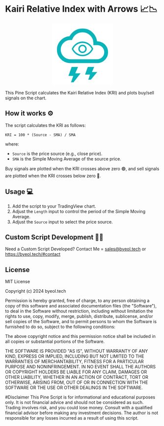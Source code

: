 # Kairi Relative Index with Arrows 📈📉

<div align="center">
  <img src="https://github.com/benjaminjvdm/KRI-Arrows/blob/8c9ba7d37c178b382f70678f567eb1ef718531f3/logo" alt="KRI Logo" width="200"/>
</div>

This Pine Script calculates the Kairi Relative Index (KRI) and plots buy/sell signals on the chart. 

## How it works ⚙️

The script calculates the KRI as follows:

```
KRI = 100 * (Source - SMA) / SMA
```

where:

*   `Source` is the price source (e.g., close price).
*   `SMA` is the Simple Moving Average of the source price.

Buy signals are plotted when the KRI crosses above zero 🟢, and sell signals are plotted when the KRI crosses below zero 🔴.

## Usage 💻

1.  Add the script to your TradingView chart.
2.  Adjust the `Length` input to control the period of the Simple Moving Average.
3.  Adjust the `Source` input to select the price source.

## Custom Script Development 🧑‍💻

Need a Custom Script Developed? Contact Me = sales@byeol.tech or https://byeol.tech/#contact

## License

MIT License

Copyright (c) 2024 byeol.tech

Permission is hereby granted, free of charge, to any person obtaining a copy
of this software and associated documentation files (the "Software"), to deal
in the Software without restriction, including without limitation the rights
to use, copy, modify, merge, publish, distribute, sublicense, and/or sell
copies of the Software, and to permit persons to whom the Software is
furnished to do so, subject to the following conditions:

The above copyright notice and this permission notice shall be included in all
copies or substantial portions of the Software.

THE SOFTWARE IS PROVIDED "AS IS", WITHOUT WARRANTY OF ANY KIND, EXPRESS OR
IMPLIED, INCLUDING BUT NOT LIMITED TO THE WARRANTIES OF MERCHANTABILITY,
FITNESS FOR A PARTICULAR PURPOSE AND NONINFRINGEMENT. IN NO EVENT SHALL THE
AUTHORS OR COPYRIGHT HOLDERS BE LIABLE FOR ANY CLAIM, DAMAGES OR OTHER
LIABILITY, WHETHER IN AN ACTION OF CONTRACT, TORT OR OTHERWISE, ARISING FROM,
OUT OF OR IN CONNECTION WITH THE SOFTWARE OR THE USE OR OTHER DEALINGS IN THE
SOFTWARE.

#Disclaimer
This Pine Script is for informational and educational purposes only. It is not financial advice and should not be considered as such. Trading involves risk, and you could lose money. Consult with a qualified financial advisor before making any investment decisions. The author is not responsible for any losses incurred as a result of using this script.
